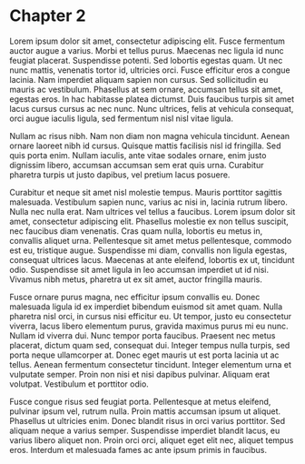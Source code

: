 # Chapter 2



Lorem ipsum dolor sit amet, consectetur adipiscing elit. Fusce fermentum auctor augue a varius. Morbi et tellus purus. Maecenas nec ligula id nunc feugiat placerat. Suspendisse potenti. Sed lobortis egestas quam. Ut nec nunc mattis, venenatis tortor id, ultricies orci. Fusce efficitur eros a congue lacinia. Nam imperdiet aliquam sapien non cursus. Sed sollicitudin eu mauris ac vestibulum. Phasellus at sem ornare, accumsan tellus sit amet, egestas eros. In hac habitasse platea dictumst. Duis faucibus turpis sit amet lacus cursus cursus ac nec nunc. Nunc ultrices, felis at vehicula consequat, orci augue iaculis ligula, sed fermentum nisl nisl vitae ligula.

Nullam ac risus nibh. Nam non diam non magna vehicula tincidunt. Aenean ornare laoreet nibh id cursus. Quisque mattis facilisis nisl id fringilla. Sed quis porta enim. Nullam iaculis, ante vitae sodales ornare, enim justo dignissim libero, accumsan accumsan sem erat quis urna. Curabitur pharetra turpis ut justo dapibus, vel pretium lacus posuere.

Curabitur et neque sit amet nisl molestie tempus. Mauris porttitor sagittis malesuada. Vestibulum sapien nunc, varius ac nisi in, lacinia rutrum libero. Nulla nec nulla erat. Nam ultrices vel tellus a faucibus. Lorem ipsum dolor sit amet, consectetur adipiscing elit. Phasellus molestie ex non tellus suscipit, nec faucibus diam venenatis. Cras quam nulla, lobortis eu metus in, convallis aliquet urna. Pellentesque sit amet metus pellentesque, commodo est eu, tristique augue. Suspendisse mi diam, convallis non ligula egestas, consequat ultrices lacus. Maecenas at ante eleifend, lobortis ex ut, tincidunt odio. Suspendisse sit amet ligula in leo accumsan imperdiet ut id nisi. Vivamus nibh metus, pharetra ut ex sit amet, auctor fringilla mauris.

Fusce ornare purus magna, nec efficitur ipsum convallis eu. Donec malesuada ligula id ex imperdiet bibendum euismod sit amet quam. Nulla pharetra nisl orci, in cursus nisi efficitur eu. Ut tempor, justo eu consectetur viverra, lacus libero elementum purus, gravida maximus purus mi eu nunc. Nullam id viverra dui. Nunc tempor porta faucibus. Praesent nec metus placerat, dictum quam sed, consequat dui. Integer tempus nulla turpis, sed porta neque ullamcorper at. Donec eget mauris ut est porta lacinia ut ac tellus. Aenean fermentum consectetur tincidunt. Integer elementum urna et vulputate semper. Proin non nisi et nisi dapibus pulvinar. Aliquam erat volutpat. Vestibulum et porttitor odio.

Fusce congue risus sed feugiat porta. Pellentesque at metus eleifend, pulvinar ipsum vel, rutrum nulla. Proin mattis accumsan ipsum ut aliquet. Phasellus ut ultricies enim. Donec blandit risus in orci varius porttitor. Sed aliquam neque a varius semper. Suspendisse imperdiet blandit lacus, eu varius libero aliquet non. Proin orci orci, aliquet eget elit nec, aliquet tempus eros. Interdum et malesuada fames ac ante ipsum primis in faucibus. 